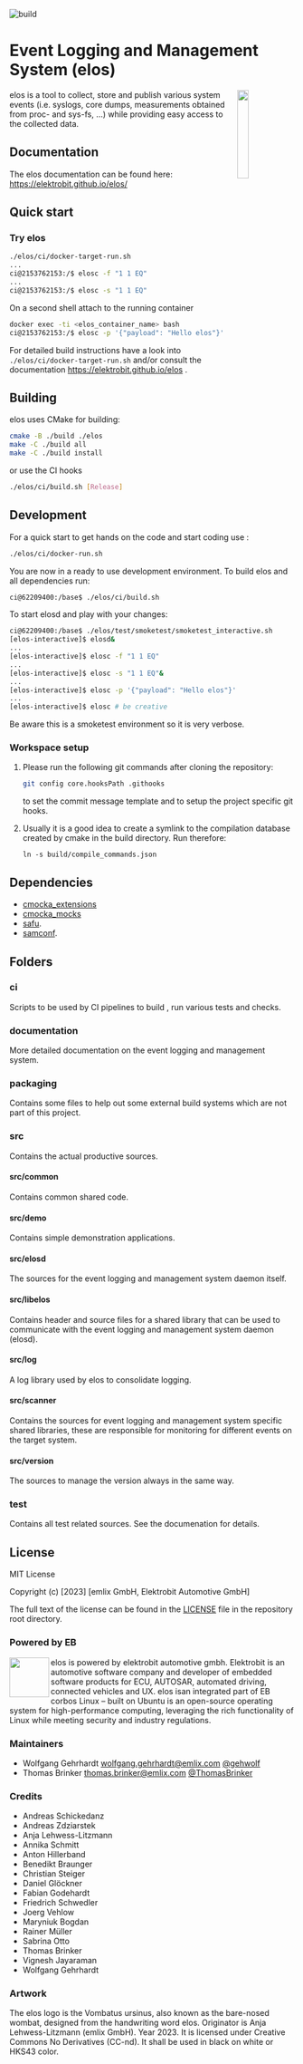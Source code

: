 
![build](https://github.com/Elektrobit/elos/actions/workflows/build-and-test.yml/badge.svg?branch=github-actions-setup)

# Event Logging and Management System (elos)

<img src="doc/static/elos_blue.svg" width=20% height=20% align="right">

elos is a tool to collect, store and publish various system events (i.e. syslogs, core dumps, measurements obtained from proc- and sys-fs, …) while providing easy access to the collected data.


## Documentation

The elos documentation can be found here: https://elektrobit.github.io/elos/

## Quick start

### Try elos

```bash
./elos/ci/docker-target-run.sh
...
ci@2153762153:/$ elosc -f "1 1 EQ"
...
ci@2153762153:/$ elosc -s "1 1 EQ"
```

On a second shell attach to the running container

```bash
docker exec -ti <elos_container_name> bash
ci@2153762153:/$ elosc -p '{"payload": "Hello elos"}'
```

For detailed build instructions have a look into `./elos/ci/docker-target-run.sh`
and/or consult the documentation https://elektrobit.github.io/elos .


## Building

elos uses CMake for building:

```bash
cmake -B ./build ./elos
make -C ./build all
make -C ./build install
```

or use the CI hooks

```bash
./elos/ci/build.sh [Release]
```


## Development

For a quick start to get hands on the code and start coding use :
```bash
./elos/ci/docker-run.sh
```
You are now in a ready to use development environment. To build elos and all
dependencies run:
```bash
ci@62209400:/base$ ./elos/ci/build.sh
```
To start elosd and play with your changes:
```bash
ci@62209400:/base$ ./elos/test/smoketest/smoketest_interactive.sh
[elos-interactive]$ elosd&
...
[elos-interactive]$ elosc -f "1 1 EQ"
...
[elos-interactive]$ elosc -s "1 1 EQ"&
...
[elos-interactive]$ elosc -p '{"payload": "Hello elos"}'
...
[elos-interactive]$ elosc # be creative
```
Be aware this is a smoketest environment so it is very verbose.

### Workspace setup

1. Please run the following git commands after cloning the repository:

   ```bash
   git config core.hooksPath .githooks
   ```

   to set the commit message template and to setup the project specific git hooks.

2. Usually it is a good idea to create a symlink to the compilation database
   created by cmake in the build directory. Run therefore:

   ```
   ln -s build/compile_commands.json
   ```

## Dependencies

* [cmocka_extensions](https://github.com/Elektrobit/cmocka_extensions)
* [cmocka_mocks](https://github.com/Elektrobit/cmocka_mocks)
* [safu](https://github.com/Elektrobit/safu).
* [samconf](https://github.com/Elektrobit/samconf).

## Folders

### ci

Scripts to be used by CI pipelines to build , run various tests and checks.

### documentation

More detailed documentation on the event logging and management system.

### packaging

Contains some files to help out some external build systems which are not part of this project.

### src

Contains the actual productive sources.

#### src/common

Contains common shared code.

#### src/demo

Contains simple demonstration applications.

#### src/elosd

The sources for the event logging and management system daemon itself.

#### src/libelos

Contains header and source files for a shared library that can be used
to communicate with the event logging and management system daemon (elosd).

#### src/log

A log library used by elos to consolidate logging.

#### src/scanner

Contains the sources for event logging and management system specific shared libraries,
these are responsible for monitoring for different events on the target system.

#### src/version

The sources to manage the version always in the same way.

### test

Contains all test related sources. See the documenation for details.


## License

MIT License

Copyright (c) [2023] [emlix GmbH, Elektrobit Automotive GmbH]

The full text of the license can be found in the [LICENSE](LICENSE) file in the repository root directory.

### Powered by EB

<img src="doc/static/eb-logo.png" width=70 height=70 align="left">
elos is powered by elektrobit automotive gmbh.
Elektrobit is an automotive software company and developer of embedded software products for ECU, AUTOSAR, automated driving, connected vehicles and UX.
elos isan  integrated part of EB corbos Linux – built on Ubuntu is an open-source operating system for high-performance computing, leveraging the rich functionality of Linux while meeting security and industry regulations.


### Maintainers

* Wolfgang Gehrhardt wolfgang.gehrhardt@emlix.com [@gehwolf](https://github.com/gehwolf)
* Thomas Brinker thomas.brinker@emlix.com [@ThomasBrinker](https://github.com/ThomasBrinker)

### Credits

* Andreas Schickedanz
* Andreas Zdziarstek
* Anja Lehwess-Litzmann
* Annika Schmitt
* Anton Hillerband
* Benedikt Braunger
* Christian Steiger
* Daniel Glöckner
* Fabian Godehardt
* Friedrich Schwedler
* Joerg Vehlow
* Maryniuk Bogdan
* Rainer Müller
* Sabrina Otto
* Thomas Brinker
* Vignesh Jayaraman
* Wolfgang Gehrhardt

### Artwork

The elos logo is the Vombatus ursinus, also known as the bare-nosed wombat,
designed from the handwriting word elos. Originator is Anja Lehwess-Litzmann
(emlix GmbH). Year 2023. It is licensed under Creative Commons No Derivatives
(CC-nd). It shall be used in black on white or HKS43 color.
